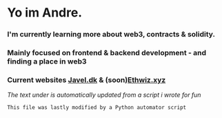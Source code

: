 #  Yo im Andre.
###  I'm currently learning more about web3, contracts & solidity.
###  Mainly focused on frontend & backend development - and finding a place in web3
###  Current websites [Javel.dk](http://javel.dk) & (soon)[Ethwiz.xyz](https://ethwiz.xyz)




_The text under is automatically updated from a script i wrote for fun_
```
This file was lastly modified by a Python automator script
```
